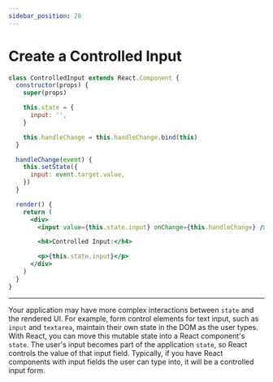 ```yaml
---
sidebar_position: 28
---
```


# Create a Controlled Input

```jsx
class ControlledInput extends React.Component {
  constructor(props) {
    super(props)

    this.state = {
      input: '',
    }

    this.handleChange = this.handleChange.bind(this)
  }

  handleChange(event) {
    this.setState({
      input: event.target.value,
    })
  }

  render() {
    return (
      <div>
        <input value={this.state.input} onChange={this.handleChange} />

        <h4>Controlled Input:</h4>

        <p>{this.state.input}</p>
      </div>
    )
  }
}
```

---

Your application may have more complex interactions between `state` and the rendered UI. For example, form control elements for text input, such as `input` and `textarea`, maintain their own state in the DOM as the user types. With React, you can move this mutable state into a React component's `state`. The user's input becomes part of the application `state`, so React controls the value of that input field. Typically, if you have React components with input fields the user can type into, it will be a controlled input form.
